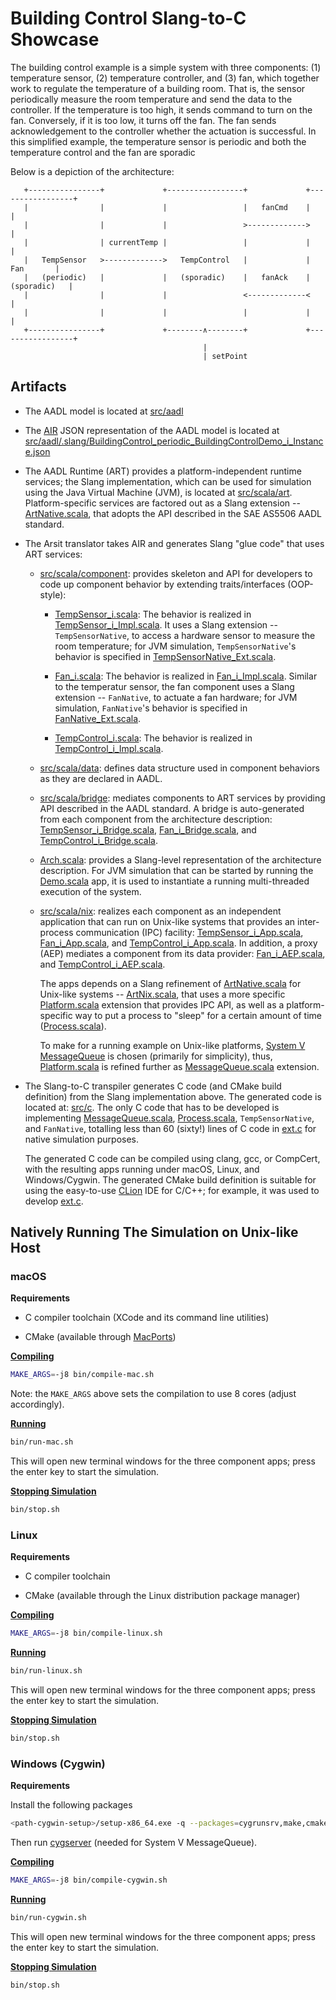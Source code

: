 # Building Control Slang-to-C Showcase

The building control example is a simple system with three components:
(1) temperature sensor, (2) temperature controller, and (3) fan, which
together work to regulate the temperature of a building room.
That is, the sensor periodically measure the room temperature and send
the data to the controller. 
If the temperature is too high, it sends command to turn on the fan. 
Conversely, if it is too low, it turns off the fan.
The fan sends acknowledgement to the controller whether the actuation
is successful.
In this simplified example, the temperature sensor is periodic and
both the temperature control and the fan are sporadic

Below is a depiction of the architecture:

```
   +----------------+             +-----------------+             +-----------------+
   |                |             |                 |   fanCmd    |                 |
   |                |             |                 >------------->                 |
   |                | currentTemp |                 |             |                 |
   |   TempSensor   >------------->   TempControl   |             |       Fan       |
   |   (periodic)   |             |   (sporadic)    |   fanAck    |    (sporadic)   |
   |                |             |                 <-------------<                 |
   |                |             |                 |             |                 |
   +----------------+             +--------∧--------+             +-----------------+
                                           |
                                           | setPoint

```


## Artifacts

* The AADL model is located at [src/aadl](src/aadl)

* The [AIR](http://github.com/sireum/air) JSON representation of the AADL model is located at 
  [src/aadl/.slang/BuildingControl_periodic_BuildingControlDemo_i_Instance.json](src/aadl/.slang/BuildingControl_periodic_BuildingControlDemo_i_Instance.json)

* The AADL Runtime (ART) provides a platform-independent runtime services; 
  the Slang implementation, which can be used for simulation using the Java Virtual Machine (JVM), 
  is located at [src/scala/art](src/scala/art). 
  Platform-specific services are factored out as a Slang extension -- [ArtNative.scala](src/scala/art/ArtNative.scala),
  that adopts the API described in the SAE AS5506 AADL standard. 

* The Arsit translator takes AIR and generates Slang "glue code" that uses ART services:

  * [src/scala/component](src/scala/component): provides skeleton and API for developers to code up component behavior
    by extending traits/interfaces (OOP-style): 
      
    * [TempSensor_i.scala](src/scala/component/building_control_gen_periodic/BuildingControl/TempSensor_i.scala):
      The behavior is realized in
      [TempSensor_i_Impl.scala](src/scala/component/building_control_gen_periodic/BuildingControl/TempSensor_i_Impl.scala).
      It uses a Slang extension -- `TempSensorNative`, to access a hardware sensor to measure the room temperature;
      for JVM simulation, `TempSensorNative`'s behavior is specified in 
      [TempSensorNative_Ext.scala](src/scala/component/building_control_gen_periodic/BuildingControl/TempSensorNative_Ext.scala).
            
    * [Fan_i.scala](src/scala/component/building_control_gen_periodic/BuildingControl/Fan_i.scala):
      The behavior is realized in 
      [Fan_i_Impl.scala](src/scala/component/building_control_gen_periodic/BuildingControl/Fan_i_Impl.scala).
      Similar to the temperatur sensor, the fan component uses a Slang extension -- `FanNative`, to actuate a fan hardware;
      for JVM simulation, `FanNative`'s behavior is specified in 
      [FanNative_Ext.scala](src/scala/component/building_control_gen_periodic/BuildingControl/FanNative_Ext.scala).
    
    * [TempControl_i.scala](src/scala/component/building_control_gen_periodic/BuildingControl/TempControl_i.scala):
      The behavior is realized in
      [TempControl_i_Impl.scala](src/scala/component/building_control_gen_periodic/BuildingControl/TempControl_i_Impl.scala).
      
  * [src/scala/data](src/scala/data): defines data structure used in component behaviors as they are declared in AADL.
  
  * [src/scala/bridge](src/scala/bridge): mediates components to ART services by providing API 
    described in the AADL standard. A bridge is auto-generated from each component from the 
    architecture description:
    [TempSensor_i_Bridge.scala](src/scala/bridge/building_control_gen_periodic/BuildingControl/TempSensor_i_Bridge.scala),
    [Fan_i_Bridge.scala](src/scala/bridge/building_control_gen_periodic/BuildingControl/Fan_i_Bridge.scala), and
    [TempControl_i_Bridge.scala](src/scala/bridge/building_control_gen_periodic/BuildingControl/TempControl_i_Bridge.scala).
  
  * [Arch.scala](src/scala/architecture/building_control_gen_periodic/Arch.scala): provides a Slang-level representation
    of the architecture description. For JVM simulation that can be started by running the
    [Demo.scala](src/scala/architecture/building_control_gen_periodic/Demo.scala) app, 
    it is used to instantiate a running multi-threaded execution of the system.  

  * [src/scala/nix](src/scala/nix): realizes each component as an independent application that can run on Unix-like
    systems that provides an inter-process communication (IPC) facility: 
    [TempSensor_i_App.scala](src/scala/nix/building_control_gen_periodic/TempSensor_i_App.scala),
    [Fan_i_App.scala](src/scala/nix/building_control_gen_periodic/Fan_i_App.scala), and
    [TempControl_i_App.scala](src/scala/nix/building_control_gen_periodic/TempControl_i_App.scala).
    In addition, a proxy (AEP) mediates a component from its data provider:
    [Fan_i_AEP.scala](src/scala/nix/building_control_gen_periodic/Fan_i_AEP.scala), and
    [TempControl_i_AEP.scala](src/scala/nix/building_control_gen_periodic/TempControl_i_AEP.scala).
    
    The apps depends on a Slang refinement of [ArtNative.scala](src/scala/art/ArtNative.scala) for Unix-like systems --
    [ArtNix.scala](src/scala/nix/building_control_gen_periodic/ArtNix.scala), that uses a more specific 
    [Platform.scala](src/scala/nix/building_control_gen_periodic/Platform.scala) extension that provides IPC API,
    as well as a platform-specific way to put a process to "sleep" for a certain amount of time 
    ([Process.scala](src/scala/nix/building_control_gen_periodic/Process.scala)).
    
    To make for a running example on Unix-like platforms, 
    [System V MessageQueue](http://beej.us/guide/bgipc/html/single/bgipc.html#mq) is chosen (primarily for simplicity),
    thus, [Platform.scala](src/scala/nix/building_control_gen_periodic/Platform.scala) is refined further as
    [MessageQueue.scala](src/scala/nix/building_control_gen_periodic/MessageQueue.scala) extension.
    
* The Slang-to-C transpiler generates C code (and CMake build definition) from the Slang implementation above.
  The generated code is located at: [src/c](src/c). 
  The only C code that has to be developed is implementing 
  [MessageQueue.scala](src/scala/nix/building_control_gen_periodic/MessageQueue.scala),
  [Process.scala](src/scala/nix/building_control_gen_periodic/Process.scala), 
  `TempSensorNative`, and `FanNative`, totalling less than 60 (sixty!) lines of C code in
  [ext.c](src/c/ext/ext.c) for native simulation purposes.
  
  The generated C code can be compiled using clang, gcc, or CompCert, with the resulting apps running under macOS, 
  Linux, and Windows/Cygwin. The generated CMake build definition is suitable for using the easy-to-use 
  [CLion](https://www.jetbrains.com/clion/) IDE for C/C++; for example, it was used to develop [ext.c](src/c/ext/ext.c).


## Natively Running The Simulation on Unix-like Host

### macOS

**Requirements**

* C compiler toolchain (XCode and its command line utilities)

* CMake (available through [MacPorts](https://www.macports.org))

[**Compiling**](bin/compile-mac.sh)

```bash
MAKE_ARGS=-j8 bin/compile-mac.sh
```

Note: the `MAKE_ARGS` above sets the compilation to use 8 cores (adjust accordingly).

[**Running**](bin/run-mac.sh)

```bash
bin/run-mac.sh
```

This will open new terminal windows for the three component apps; press the enter key to start the simulation.

[**Stopping Simulation**](bin/stop.sh)

```bash
bin/stop.sh
```

### Linux

**Requirements**

* C compiler toolchain

* CMake (available through the Linux distribution package manager)

[**Compiling**](bin/compile-linux.sh)

```bash
MAKE_ARGS=-j8 bin/compile-linux.sh
```

[**Running**](bin/run-linux.sh)

```bash
bin/run-linux.sh
```

This will open new terminal windows for the three component apps; press the enter key to start the simulation.

[**Stopping Simulation**](bin/stop.sh)

```bash
bin/stop.sh
```

### Windows (Cygwin)

**Requirements** 

Install the following packages

```bash
<path-cygwin-setup>/setup-x86_64.exe -q --packages=cygrunsrv,make,cmake,clang,procps-ng
```

Then run [cygserver](https://www.cygwin.com/cygwin-ug-net/using-cygserver.html) (needed for System V MessageQueue).

[**Compiling**](bin/compile-cygwin.sh)

```bash
MAKE_ARGS=-j8 bin/compile-cygwin.sh
```

[**Running**](bin/run-cygwin.sh)

```bash
bin/run-cygwin.sh
```

This will open new terminal windows for the three component apps; press the enter key to start the simulation.

[**Stopping Simulation**](bin/stop.sh)

```bash
bin/stop.sh
```